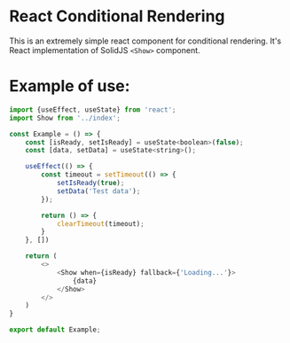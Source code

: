 # React Conditional Rendering

This is an extremely simple react component for conditional rendering. It's React implementation of SolidJS `<Show>` component.

# Example of use:
```js
import {useEffect, useState} from 'react';
import Show from '../index';

const Example = () => {
	const [isReady, setIsReady] = useState<boolean>(false);
	const [data, setData] = useState<string>();

	useEffect(() => {
		const timeout = setTimeout(() => {
			setIsReady(true);
			setData('Test data');
		});

		return () => {
			clearTimeout(timeout);
		}
	}, [])

	return (
		<>
			<Show when={isReady} fallback={'Loading...'}>
				{data}
			</Show>
		</>
	)
}

export default Example;

```


